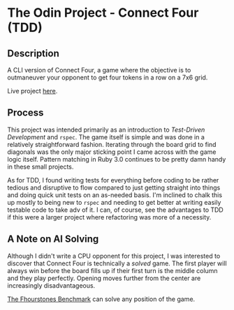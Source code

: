 # The Odin Project - Connect Four (TDD)

## Description

A CLI version of Connect Four, a game where the objective is to outmaneuver your opponent to get four tokens in a row on a 7x6 grid.

Live project [here]().

## Process

This project was intended primarily as an introduction to *Test-Driven Development* and `rspec`.  The game itself is simple and was done in a relatively straightforward fashion.  Iterating through the board grid to find diagonals was the only major sticking point I came across with the game logic itself.  Pattern matching in Ruby 3.0 continues to be pretty damn handy in these small projects.

As for TDD, I found writing tests for everything before coding to be rather tedious and disruptive to flow compared to just getting straight into things and doing quick unit tests on an as-needed basis.  I'm inclined to chalk this up mostly to being new to `rspec` and needing to get better at writing easily testable code to take adv of it.  I can, of course, see the advantages to TDD if this were a larger project where refactoring was more of a necessity.

## A Note on AI Solving

Although I didn't write a CPU opponent for this project, I was interested to discover that Connect Four is technically a *solved* game.  The first player will always win before the board fills up if their first turn is the middle column and they play perfectly.  Opening moves further from the center are increasingly disadvantageous.

[The Fhourstones Benchmark](https://tromp.github.io/c4/fhour.html) can solve any position of the game.
